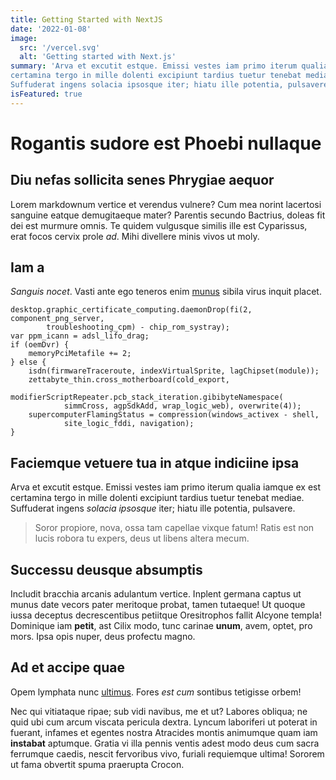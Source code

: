 ```yaml
---
title: Getting Started with NextJS
date: '2022-01-08'
image:
  src: '/vercel.svg'
  alt: 'Getting started with Next.js'
summary: 'Arva et excutit estque. Emissi vestes iam primo iterum qualia iamque ex est
certamina tergo in mille dolenti excipiunt tardius tuetur tenebat mediae.
Suffuderat ingens solacia ipsosque iter; hiatu ille potentia, pulsavere.'
isFeatured: true
---
```


# Rogantis sudore est Phoebi nullaque

## Diu nefas sollicita senes Phrygiae aequor

Lorem markdownum vertice et verendus vulnere? Cum mea norint lacertosi sanguine
eatque demugitaeque mater? Parentis secundo Bactrius, doleas fit dei est murmure
omnis. Te quidem vulgusque similis ille est Cyparissus, erat focos cervix prole
_ad_. Mihi divellere minis vivos ut moly.

## Iam a

_Sanguis nocet_. Vasti ante ego teneros enim [munus](http://pentheus.net/)
sibila virus inquit placet.

```
desktop.graphic_certificate_computing.daemonDrop(fi(2, component_png_server,
        troubleshooting_cpm) - chip_rom_systray);
var ppm_icann = adsl_lifo_drag;
if (oemDvr) {
    memoryPciMetafile += 2;
} else {
    isdn(firmwareTraceroute, indexVirtualSprite, lagChipset(module));
    zettabyte_thin.cross_motherboard(cold_export,
            modifierScriptRepeater.pcb_stack_iteration.gibibyteNamespace(
            simmCross, agpSdkAdd, wrap_logic_web), overwrite(4));
    supercomputerFlamingStatus = compression(windows_activex - shell,
            site_logic_fddi, navigation);
}
```

## Faciemque vetuere tua in atque indiciine ipsa

Arva et excutit estque. Emissi vestes iam primo iterum qualia iamque ex est
certamina tergo in mille dolenti excipiunt tardius tuetur tenebat mediae.
Suffuderat ingens _solacia ipsosque_ iter; hiatu ille potentia, pulsavere.

> Soror propiore, nova, ossa tam capellae vixque fatum! Ratis est non lucis
> robora tu expers, deus ut libens altera mecum.

## Successu deusque absumptis

Includit bracchia arcanis adulantum vertice. Inplent germana captus ut munus
date vecors pater meritoque probat, tamen tutaeque! Ut quoque iussa deceptus
decrescentibus petiitque Oresitrophos fallit Alcyone templa! Dominique iam
__petit__, ast Cilix modo, tunc carinae __unum__, avem, optet, pro mors. Ipsa
opis nuper, deus profectu magno.

## Ad et accipe quae

Opem lymphata nunc [ultimus](http://www.pariter.io/iuppiter.html). Fores _est
cum_ sontibus tetigisse orbem!

Nec qui vitiataque ripae; sub vidi navibus, me et ut? Labores obliqua; ne quid
ubi cum arcum viscata pericula dextra. Lyncum laboriferi ut poterat in fuerant,
infames et egentes nostra Atracides montis animumque quam iam __instabat__
aptumque. Gratia vi illa pennis ventis adest modo deus cum sacra ferrumque
caedis, nescit fervoribus vivo, furiali requiemque ultima! Sororem ut fama
obvertit spuma praerupta Crocon.